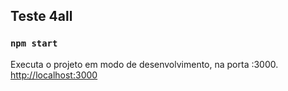 ## Teste 4all

### `npm start`

Executa o projeto em modo de desenvolvimento, na porta :3000.<br />
[http://localhost:3000](http://localhost:3000)